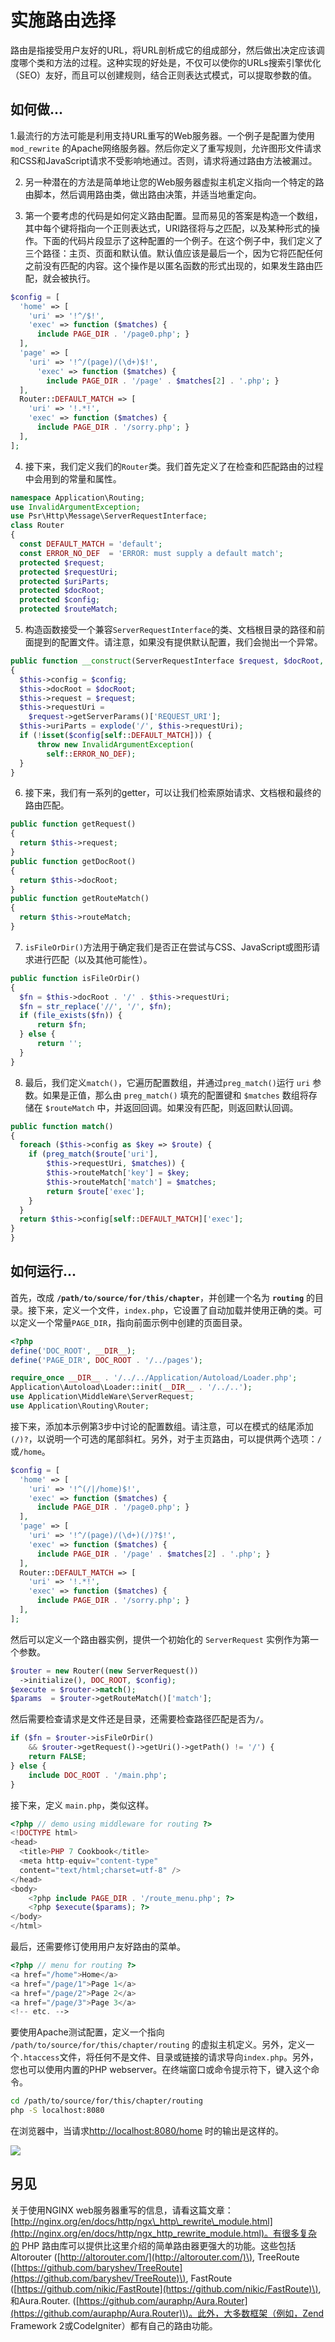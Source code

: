 # 实施路由选择

路由是指接受用户友好的URL，将URL剖析成它的组成部分，然后做出决定应该调度哪个类和方法的过程。这种实现的好处是，不仅可以使你的URLs搜索引擎优化（SEO）友好，而且可以创建规则，结合正则表达式模式，可以提取参数的值。

## 如何做...

1.最流行的方法可能是利用支持URL重写的Web服务器。一个例子是配置为使用 `mod_rewrite` 的Apache网络服务器。然后你定义了重写规则，允许图形文件请求和CSS和JavaScript请求不受影响地通过。否则，请求将通过路由方法被漏过。

2. 另一种潜在的方法是简单地让您的Web服务器虚拟主机定义指向一个特定的路由脚本，然后调用路由类，做出路由决策，并适当地重定向。

3. 第一个要考虑的代码是如何定义路由配置。显而易见的答案是构造一个数组，其中每个键将指向一个正则表达式，URI路径将与之匹配，以及某种形式的操作。下面的代码片段显示了这种配置的一个例子。在这个例子中，我们定义了三个路径：主页、页面和默认值。默认值应该是最后一个，因为它将匹配任何之前没有匹配的内容。这个操作是以匿名函数的形式出现的，如果发生路由匹配，就会被执行。

```php
$config = [
  'home' => [
    'uri' => '!^/$!',
    'exec' => function ($matches) {
      include PAGE_DIR . '/page0.php'; }
  ],
  'page' => [
    'uri' => '!^/(page)/(\d+)$!',
      'exec' => function ($matches) {
        include PAGE_DIR . '/page' . $matches[2] . '.php'; }
  ],
  Router::DEFAULT_MATCH => [
    'uri' => '!.*!',
    'exec' => function ($matches) {
      include PAGE_DIR . '/sorry.php'; }
  ],
];
```

4. 接下来，我们定义我们的`Router`类。我们首先定义了在检查和匹配路由的过程中会用到的常量和属性。

```php
namespace Application\Routing;
use InvalidArgumentException;
use Psr\Http\Message\ServerRequestInterface;
class Router
{
  const DEFAULT_MATCH = 'default';
  const ERROR_NO_DEF  = 'ERROR: must supply a default match';
  protected $request;
  protected $requestUri;
  protected $uriParts;
  protected $docRoot;
  protected $config;
  protected $routeMatch;
```

5. 构造函数接受一个兼容`ServerRequestInterface`的类、文档根目录的路径和前面提到的配置文件。请注意，如果没有提供默认配置，我们会抛出一个异常。

```php
public function __construct(ServerRequestInterface $request, $docRoot, $config)
{
  $this->config = $config;
  $this->docRoot = $docRoot;
  $this->request = $request;
  $this->requestUri = 
    $request->getServerParams()['REQUEST_URI'];
  $this->uriParts = explode('/', $this->requestUri);
  if (!isset($config[self::DEFAULT_MATCH])) {
      throw new InvalidArgumentException(
        self::ERROR_NO_DEF);
  }
}
```

6. 接下来，我们有一系列的getter，可以让我们检索原始请求、文档根和最终的路由匹配。

```php
public function getRequest()
{
  return $this->request;
}
public function getDocRoot()
{
  return $this->docRoot;
}
public function getRouteMatch()
{
  return $this->routeMatch;
}
```

7. `isFileOrDir()`方法用于确定我们是否正在尝试与CSS、JavaScript或图形请求进行匹配（以及其他可能性）。

```php
public function isFileOrDir()
{
  $fn = $this->docRoot . '/' . $this->requestUri;
  $fn = str_replace('//', '/', $fn);
  if (file_exists($fn)) {
      return $fn;
  } else {
      return '';
  }
}
```

8. 最后，我们定义`match()`，它遍历配置数组，并通过`preg_match()`运行 `uri` 参数。如果是正值，那么由 `preg_match()` 填充的配置键和 `$matches` 数组将存储在 `$routeMatch` 中，并返回回调。如果没有匹配，则返回默认回调。

```php
public function match()
{
  foreach ($this->config as $key => $route) {
    if (preg_match($route['uri'], 
        $this->requestUri, $matches)) {
        $this->routeMatch['key'] = $key;
        $this->routeMatch['match'] = $matches;
        return $route['exec'];
    }
  }
  return $this->config[self::DEFAULT_MATCH]['exec'];
}
}
```

## 如何运行...

首先，改成 **`/path/to/source/for/this/chapter`**，并创建一个名为 **`routing`** 的目录。接下来，定义一个文件，`index.php`，它设置了自动加载并使用正确的类。可以定义一个常量`PAGE_DIR`，指向前面示例中创建的页面目录。

```php
<?php
define('DOC_ROOT', __DIR__);
define('PAGE_DIR', DOC_ROOT . '/../pages');

require_once __DIR__ . '/../../Application/Autoload/Loader.php';
Application\Autoload\Loader::init(__DIR__ . '/../..');
use Application\MiddleWare\ServerRequest;
use Application\Routing\Router;
```

接下来，添加本示例第3步中讨论的配置数组。请注意，可以在模式的结尾添加`(/)?`，以说明一个可选的尾部斜杠。另外，对于主页路由，可以提供两个选项：`/`或`/home`。

```php
$config = [
  'home' => [
    'uri' => '!^(/|/home)$!',
    'exec' => function ($matches) {
      include PAGE_DIR . '/page0.php'; }
  ],
  'page' => [
    'uri' => '!^/(page)/(\d+)(/)?$!',
    'exec' => function ($matches) {
      include PAGE_DIR . '/page' . $matches[2] . '.php'; }
  ],
  Router::DEFAULT_MATCH => [
    'uri' => '!.*!',
    'exec' => function ($matches) {
      include PAGE_DIR . '/sorry.php'; }
  ],
];
```

然后可以定义一个路由器实例，提供一个初始化的 `ServerRequest` 实例作为第一个参数。

```php
$router = new Router((new ServerRequest())
  ->initialize(), DOC_ROOT, $config);
$execute = $router->match();
$params  = $router->getRouteMatch()['match'];
```

然后需要检查请求是文件还是目录，还需要检查路径匹配是否为`/`。

```php
if ($fn = $router->isFileOrDir()
    && $router->getRequest()->getUri()->getPath() != '/') {
    return FALSE;
} else {
    include DOC_ROOT . '/main.php';
}
```

接下来，定义 `main.php`，类似这样。

```php
<?php // demo using middleware for routing ?>
<!DOCTYPE html>
<head>
  <title>PHP 7 Cookbook</title>
  <meta http-equiv="content-type" 
  content="text/html;charset=utf-8" />
</head>
<body>
    <?php include PAGE_DIR . '/route_menu.php'; ?>
    <?php $execute($params); ?>
</body>
</html>
```

最后，还需要修订使用用户友好路由的菜单。

```php
<?php // menu for routing ?>
<a href="/home">Home</a>
<a href="/page/1">Page 1</a>
<a href="/page/2">Page 2</a>
<a href="/page/3">Page 3</a>
<!-- etc. -->
```

要使用Apache测试配置，定义一个指向 `/path/to/source/for/this/chapter/routing` 的虚拟主机定义。另外，定义一个`.htaccess`文件，将任何不是文件、目录或链接的请求导向`index.php`。另外，您也可以使用内置的PHP webserver。在终端窗口或命令提示符下，键入这个命令。

```bash
cd /path/to/source/for/this/chapter/routing
php -S localhost:8080
```

在浏览器中，当请求[http://localhost:8080/home](http://localhost:8080/home) 时的输出是这样的。

![](../../.gitbook/assets/image%20%28114%29.png)

## 另见

关于使用NGINX web服务器重写的信息，请看这篇文章：[http://nginx.org/en/docs/http/ngx\_http\_rewrite\_module.html](http://nginx.org/en/docs/http/ngx_http_rewrite_module.html)。有很多复杂的 PHP 路由库可以提供比这里介绍的简单路由器更强大的功能。这些包括Altorouter \([http://altorouter.com/](http://altorouter.com/)\), TreeRoute \([https://github.com/baryshev/TreeRoute](https://github.com/baryshev/TreeRoute)\), FastRoute \([https://github.com/nikic/FastRoute](https://github.com/nikic/FastRoute)\), 和Aura.Router. \([https://github.com/auraphp/Aura.Router](https://github.com/auraphp/Aura.Router)\)。此外，大多数框架（例如，Zend Framework 2或CodeIgniter）都有自己的路由功能。

